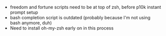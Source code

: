 * freedom and fortune scripts need to be at top of zsh, before p10k instant
  prompt setup
* bash completion script is outdated (probably because I'm not using bash
  anymore, duh)
* Need to install oh-my-zsh early on in this process
